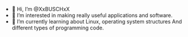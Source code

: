 - 👋 Hi, I’m @XxBUSCHxX
- 👀 I’m interested in making really useful applications and software.
- 🌱 I’m currently learning about Linux, operating system structures
And different types of programming code.
